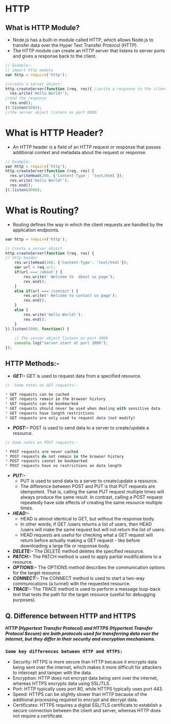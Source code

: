 # HTTP

## What is HTTP Module?
* Node.js has a built-in module called HTTP, which allows Node.js to transfer data over the Hyper Text Transfer Protocol (HTTP).
* The HTTP module can create an HTTP server that listens to server ports and gives a response back to the client.

```javascript
// Example:-
// import http module
var http = require('http');

//create a server object:
http.createServer(function (req, res){ //write a response to the client
  res.write('Hello World!');
//end the response
  res.end(); 
}).listen(8080); 
//the server object listens on port 8080
```

# What is HTTP Header?
* An HTTP header is a field of an HTTP request or response that passes additional context and metadata about the request or response.

```javascript
// Example:-
var http = require('http');
http.createServer(function (req, res) {
  res.writeHead(200, {'Content-Type': 'text/html'});
  res.write('Hello World!');
  res.end();
}).listen(8080);
```

# What is Routing?
* Routing defines the way in which the client requests are handled by the application endpoints.

```javascript
var http = require('http');

// Create a server object
http.createServer(function (req, res) {	
// http header
	res.writeHead(200, {'Content-Type': 'text/html'});
	var url = req.url;
	if(url ==='/about') {
		res.write(' Welcome to  about us page');
		res.end();
	}
	else if(url ==='/contact') {
		res.write(' Welcome to contact us page');
		res.end();
	}
	else {
		res.write('Hello World!');
		res.end();
	}
}).listen(3000, function() {
	
	// The server object listens on port 3000
	console.log("server start at port 3000");
});

```

## HTTP Methods:-
* ***GET:-*** GET is used to request data from a specified resource.
```javascript
//  Some notes on GET requests:-

* GET requests can be cached
* GET requests remain in the browser history
* GET requests can be bookmarked
* GET requests should never be used when dealing with sensitive data
* GET requests have length restrictions
* GET requests are only used to request data (not modify)
```

* ***POST:-*** POST is used to send data to a server to create/update a resource.
```javascript
// Some notes on POST requests:-

* POST requests are never cached
* POST requests do not remain in the browser history
* POST requests cannot be bookmarked
* POST requests have no restrictions on data length
```
* ***PUT:-***
    * PUT is used to send data to a server to create/update a resource.
    * The difference between POST and PUT is that PUT requests are idempotent. That is, calling the same PUT request multiple times will always produce the same result. In contrast, calling a POST request repeatedly have side effects of creating the same resource multiple times.
* ***HEAD:-***
    * HEAD is almost identical to GET, but without the response body.
    * In other words, if GET /users returns a list of users, then HEAD /users will make the same request but will not return the list of users.
    * HEAD requests are useful for checking what a GET request will return before actually making a GET request - like before downloading a large file or response body.
* ***DELETE:-*** The DELETE method deletes the specified resource.
* ***PATCH:-*** The PATCH method is used to apply partial modifications to a resource.
* ***OPTIONS:-*** The OPTIONS method describes the communication options for the target resource.
* ***CONNECT:-*** The CONNECT method is used to start a two-way communications (a tunnel) with the requested resource.
* ***TRACE:-*** The TRACE method is used to perform a message loop-back test that tests the path for the target resource (useful for debugging purposes).

##	Q. Difference between HTTP and HTTPS
***HTTP (Hypertext Transfer Protocol) and HTTPS (Hypertext Transfer Protocol Secure) are both protocols used for transferring data over the internet, but they differ in their security and encryption mechanisms.***
###	```Some key differences between HTTP and HTTPS:```

* Security: HTTPS is more secure than HTTP because it encrypts data being sent over the internet, which makes it more difficult for attackers to intercept and tamper with the data.
* Encryption: HTTP does not encrypt data being sent over the internet, whereas HTTPS encrypts data using SSL/TLS.
* Port: HTTP typically uses port 80, while HTTPS typically uses port 443.
* Speed: HTTPS can be slightly slower than HTTP because of the additional processing required to encrypt and decrypt data.
* Certificates: HTTPS requires a digital SSL/TLS certificate to establish a secure connection between the client and server, whereas HTTP does not require a certificate.
